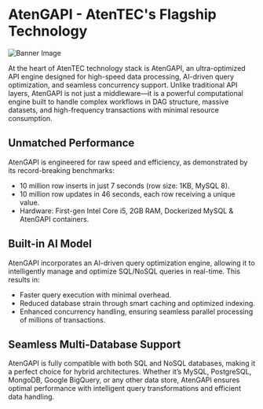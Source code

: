 # AtenGAPI - AtenTEC's Flagship Technology

![Banner Image](https://www.atentec.com/_next/static/media/logo-atengapi-dark.f451ef29.svg)

At the heart of AtenTEC technology stack is AtenGAPI, an ultra-optimized API engine designed for high-speed data processing, AI-driven query optimization, and seamless concurrency support. Unlike traditional API layers, AtenGAPI is not just a middleware—it is a powerful computational engine built to handle complex workflows in DAG structure, massive datasets, and high-frequency transactions with minimal resource consumption.

## Unmatched Performance

AtenGAPI is engineered for raw speed and efficiency, as demonstrated by its record-breaking benchmarks:

- 10 million row inserts in just 7 seconds (row size: 1KB, MySQL 8).
- 10 million row updates in 46 seconds, each row receiving a unique value.
- Hardware: First-gen Intel Core i5, 2GB RAM, Dockerized MySQL & AtenGAPI containers.

## Built-in AI Model

AtenGAPI incorporates an AI-driven query optimization engine, allowing it to intelligently manage and optimize SQL/NoSQL queries in real-time. This results in:

- Faster query execution with minimal overhead.
- Reduced database strain through smart caching and optimized indexing.
- Enhanced concurrency handling, ensuring seamless parallel processing of millions of transactions.

## Seamless Multi-Database Support

AtenGAPI is fully compatible with both SQL and NoSQL databases, making it a perfect choice for hybrid architectures. Whether it’s MySQL, PostgreSQL, MongoDB, Google BigQuery, or any other data store, AtenGAPI ensures optimal performance with intelligent query transformations and efficient data handling.
